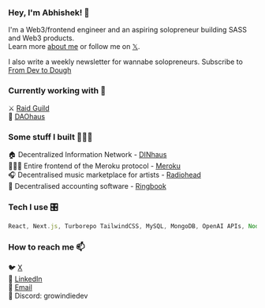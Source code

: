 ### Hey, I'm Abhishek! 👋

I'm a Web3/frontend engineer and an aspiring solopreneur building SASS and Web3 products. <br>
Learn more [about me](https://theindiedev.vercel.app) or follow me on [𝕏](https://twitter.com/growindiedev). <br>

I also write a weekly newsletter for wannabe solopreneurs. Subscribe to [From Dev to Dough](https://theindiedev.beehiiv.com)

### Currently working with 🤝

⚔️ [Raid Guild](https://raidguild.org/) <br>
🏡 [DAOhaus](https://daohaus.club/) <br>

### Some stuff I built 👨🏻‍💻

🏠 Decentralized Information Network - [DINhaus](https://dinhaus.github.io) <br>
🚶🏻‍♀️ Entire frontend of the Meroku protocol - [Meroku](https://meroku.org/) <br>
🎧 Decentralised music marketplace for artists - [Radiohead](https://radioweb3.vercel.com) <br>
🧮 Decentralised accounting software - [Ringbook](https://ringbook.vercel.app/) <br>

### Tech I use 🎛️

```javascript
React, Next.js, Turborepo TailwindCSS, MySQL, MongoDB, OpenAI APIs, Node.js, Docker, Git, GraphQL, TypeScript, Sass, Jest, Solidity, Hardhat, Foundry
```

### How to reach me 📫

🐦 [X](https://twitter.com/growindiedev) <br>
💼 [LinkedIn](https://www.linkedin.com/in/growindiedev) <br>
📧 [Email](mailto:indiegeekdev@gmail.com) <br>
💬 Discord: growindiedev

